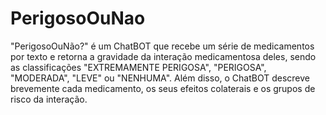 # PerigosoOuNao
"PerigosoOuNão?" é um ChatBOT que recebe um série de medicamentos por texto e retorna a gravidade da interação medicamentosa deles, sendo as classificações "EXTREMAMENTE PERIGOSA", "PERIGOSA", "MODERADA", "LEVE" ou "NENHUMA". Além disso, o ChatBOT descreve brevemente cada medicamento, os seus efeitos colaterais e os grupos de risco da interação.
